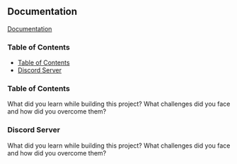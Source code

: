 
## Documentation

[Documentation](https://linktodocumentation)
### Table of Contents

- [Table of Contents](#table-of-contents)
- [Discord Server](#discord-server)























































### Table of Contents

What did you learn while building this project? What challenges did you face and how did you overcome them?

### Discord Server

What did you learn while building this project? What challenges did you face and how did you overcome them?
